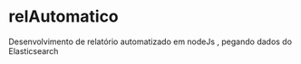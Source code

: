 # relAutomatico
Desenvolvimento de relatório automatizado em nodeJs , pegando dados do Elasticsearch
